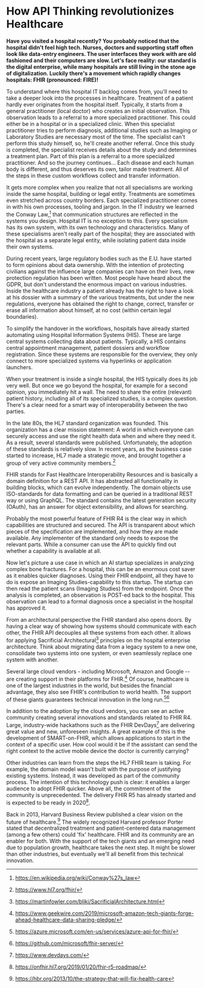 # How API Thinking revolutionizes Healthcare

**Have you visited a hospital recently? You probably noticed that the
hospital didn't feel high tech. Nurses, doctors and supporting staff
often look like data-entry engineers. The user interfaces they work with
are old fashioned and their computers are slow. Let's face reality: our
standard is the digital enterprise, while many hospitals are still
living in the stone age of digitalization. Luckily there's a movement
which rapidly changes hospitals: FHIR (pronounced: FIRE)!**

To understand where this hospital IT backlog comes from, you'll need to
take a deeper look into the processes in healthcare. Treatment of a
patient hardly ever originates from the hospital itself. Typically, it
starts from a general practitioner (local doctor) who creates an initial
observation. This observation leads to a referral to a more specialized
practitioner. This could either be in a hospital or in a specialized
clinic. When this specialist practitioner tries to perform diagnosis,
additional studies such as Imaging or Laboratory Studies are necessary
most of the time. The specialist can\'t perform this study himself, so,
he'll create another referral. Once this study is completed, the
specialist receives details about the study and determines a treatment
plan. Part of this plan is a referral to a more specialized
practitioner. And so the journey continues\... Each disease and each
human body is different, and thus deserves its own, tailor made
treatment. All of the steps in these custom workflows collect and
transfer information.

It gets more complex when you realize that not all specialisms are
working inside the same hospital, building or legal entity. Treatments
are sometimes even stretched across country borders. Each specialized
practitioner comes in with his own processes, tooling and jargon. In the
IT industry we learned the Conway Law,[^1] that communication structures
are reflected in the systems you design. Hospital IT is no exception to
this. Every specialism has its own system, with its own technology and
characteristics. Many of these specialisms aren\'t really part of the
hospital; they are associated with the hospital as a separate legal
entity, while isolating patient data inside their own systems.

During recent years, large regulatory bodies such as the E.U. have
started to form opinions about data ownership. With the intention of
protecting civilians against the influence large companies can have on
their lives, new protection regulation has been written. Most people
have heard about the GDPR, but don't understand the enormous impact on
various industries. Inside the healthcare industry a patient already has
the right to have a look at his dossier with a summary of the various
treatments, but under the new regulations, everyone has obtained the
right to change, correct, transfer or erase all information about
himself, at no cost (within certain legal boundaries).

To simplify the handover in the workflows, hospitals have already
started automating using Hospital Information Systems (HIS). These are
large central systems collecting data about patients. Typically, a HIS
contains central appointment management, patient dossiers and workflow
registration. Since these systems are responsible for the overview, they
only connect to more specialized systems via hyperlinks or application
launchers.

When your treatment is inside a single hospital, the HIS typically does
its job very well. But once we go beyond the hospital, for example for a
second opinion, you immediately hit a wall. The need to share the entire
(relevant) patient history, including all of its specialized studies, is
a complex question. There's a clear need for a smart way of
interoperability between the two parties.

In the late 80s, the HL7 standard organization was founded. This
organization has a clear mission statement: A world in which everyone
can securely access and use the right health data when and where they
need it. As a result, several standards were published. Unfortunately,
the adoption of these standards is relatively slow. In recent years, as
the business case started to increase, HL7 made a strategic move, and
brought together a group of very active community members.[^2]

FHIR stands for Fast Healthcare Interoperability Resources and is
basically a domain definition for a REST API. It has abstracted all
functionality in building blocks, which can evolve independently. The
domain objects use ISO-standards for data formatting and can be queried
in a traditional REST way or using GraphQL. The standard contains the
latest generation security (OAuth), has an answer for object
extensibility, and allows for searching.

Probably the most powerful feature of FHIR R4 is the clear way in which
capabilities are structured and secured. The API is transparent about
which pieces of the specification are implemented, and how they are made
available. Any implementer of the standard only needs to expose the
relevant parts. While a consumer can use the API to quickly find out
whether a capability is available at all.

Now let's picture a use case in which an AI startup specializes in
analyzing complex bone fractures. For a hospital, this can be an
enormous cost saver as it enables quicker diagnoses. Using their FHIR
endpoint, all they have to do is expose an Imaging Studies-capability to
this startup. The startup can then read the patient scans (Imaging
Studies) from the endpoint. Once the analysis is completed, an
observation is POST-ed back to the hospital. This observation can lead
to a formal diagnosis once a specialist in the hospital has approved it.

From an architectural perspective the FHIR standard also opens doors. By
having a clear way of showing how systems should communicate with each
other, the FHIR API decouples all these systems from each other. It
allows for applying Sacrificial Architectural[^3] principles on the
hospital enterprise architecture. Think about migrating data from a
legacy system to a new one, consolidate two systems into one system, or
even seamlessly replace one system with another.

Several large cloud vendors - including Microsoft, Amazon and Google --
are creating support in their platforms for FHIR.[^4] Of course,
healthcare is one of the largest industries in the world, but besides
the financial advantage, they also see FHIR's contribution to world
health. The support of these giants guarantees technical innovation in
the long run.[^5][^6]

In addition to the adoption by the cloud vendors, you can see an active
community creating several innovations and standards related to FHIR R4.
Large, industry-wide hackathons such as the FHIR DevDays[^7] are
delivering great value and new, unforeseen insights. A great example of
this is the development of SMART-on-FHIR, which allows applications to
start in the context of a specific user. How cool would it be if the
assistant can send the right context to the active mobile device the
doctor is currently carrying?

Other industries can learn from the steps the HL7 FHIR team is taking.
For example, the domain model wasn\'t built with the purpose of
justifying existing systems. Instead, it was developed as part of the
community process. The intention of this technology push is clear: it
enables a larger audience to adopt FHIR quicker. Above all, the
commitment of the community is unprecedented. The delivery FHIR R5 has
already started and is expected to be ready in 2020[^8].

Back in 2013, Harvard Business Review published a clear vision on the
future of healthcare.[^9] The widely recognized Harvard professor Porter
stated that decentralized treatment and patient-centered data management
(among a few others) could 'fix' healthcare. FHIR and its community are
an enabler for both. With the support of the tech giants and an emerging
need due to population growth, healthcare takes the next step. It might
be slower than other industries, but eventually we'll all benefit from
this technical innovation.

[^1]: <https://en.wikipedia.org/wiki/Conway%27s_law>

[^2]: https://www.hl7.org/fhir/

[^3]: https://martinfowler.com/bliki/SacrificialArchitecture.html

[^4]: https://www.geekwire.com/2019/microsoft-amazon-tech-giants-forge-ahead-healthcare-data-sharing-pledge/

[^5]: https://azure.microsoft.com/en-us/services/azure-api-for-fhir/

[^6]: https://github.com/microsoft/fhir-server/

[^7]: https://www.devdays.com/

[^8]: https://onfhir.hl7.org/2019/01/20/fhir-r5-roadmap/

[^9]: https://hbr.org/2013/10/the-strategy-that-will-fix-health-care
